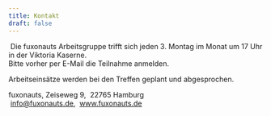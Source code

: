 ```yaml
---
title: Kontakt
draft: false
---
```

 Die fuxonauts Arbeitsgruppe trifft sich jeden 3. Montag im Monat um 17 Uhr in der Viktoria Kaserne.\
Bitte vorher per E-Mail die Teilnahme anmelden.

Arbeitseinsätze werden bei den Treffen geplant und abgesprochen.

fuxonauts, Zeiseweg 9,  22765 Hamburg \
 info@fuxonauts.de,  www.fuxonauts.de